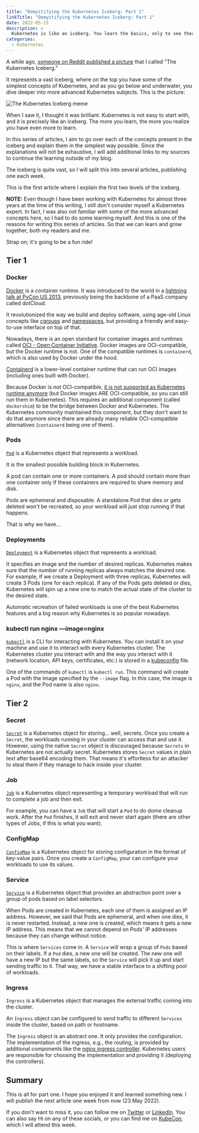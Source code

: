```yaml
---
title: "Demystifying the Kubernetes Iceberg: Part 1"
linkTitle: "Demystifying the Kubernetes Iceberg: Part 1"
date: 2022-05-15
description: >
  Kubernetes is like an iceberg. You learn the basics, only to see there is a lot more to learn. The more you learn, the more you see there is to know. This article explains all the concepts listed in the "Kubernetes Iceberg" meme from Reddit.
categories:
  - Kubernetes
---
```


A while ago, [someone on Reddit published a picture](https://www.reddit.com/r/kubernetes/comments/u9b95u/kubernetes_iceberg_the_bigger_picture_of_what_you/) that I called "The Kubernetes Iceberg."

It represents a vast iceberg, where on the top you have some of the simplest concepts of Kubernetes, and as you go below and underwater, you dive deeper into more advanced Kubernetes subjects.
This is the picture:

![The Kubernetes Iceberg meme](/images/kubernetes-iceberg.png)

When I saw it, I thought it was brilliant.
Kubernetes is not easy to start with, and it is precisely like an iceberg.
The more you learn, the more you realize you have even more to learn.

In this series of articles, I aim to go over each of the concepts present in the iceberg and explain them in the simplest way possible.
Since the explanations will not be exhaustive, I will add additional links to my sources to continue the learning outside of my blog.

The iceberg is quite vast, so I will split this into several articles, publishing one each week.

This is the first article where I explain the first two levels of the iceberg.

**NOTE:** Even though I have been working with Kubernetes for almost three years at the time of this writing, I still don't consider myself a Kubernetes expert.
In fact, I was also not familiar with some of the more advanced concepts here, so I had to do some learning myself.
And this is one of the reasons for writing this series of articles.
So that we can learn and grow together, both my readers and me.

Strap on; it's going to be a fun ride!

## Tier 1

### Docker

[Docker](https://www.docker.com/) is a container runtime.
It was introduced to the world in a [lightning talk at PyCon US 2013](https://youtu.be/wW9CAH9nSLs), previously being the backbone of a PaaS company called dotCloud.

It revolutionized the way we build and deploy software, using age-old Linux concepts like [cgroups](https://man7.org/linux/man-pages/man7/cgroups.7.html) and [namespaces](https://man7.org/linux/man-pages/man7/namespaces.7.html), but providing a friendly and easy-to-use interface on top of that.

Nowadays, there is an open standard for container images and runtimes called [OCI - Open Container Initiative](https://opencontainers.org/).
Docker images are OCI-compatible, but the Docker runtime is not.
One of the compatible runtimes is `containerd`, which is also used by Docker under the hood.

[Containerd](https://containerd.io/) is a lower-level container runtime that can run OCI images (including ones built with Docker).

Because Docker is not OCI-compatible, [it is not supported as Kubernetes runtime anymore](https://kubernetes.io/blog/2022/02/17/dockershim-faq/) (but Docker images ARE OCI-compatible, so you can still run them in Kubernetes).
This requires an additional component (called `dockershim`) to be the bridge between Docker and Kubernetes.
The Kubernetes community maintained this component, but they don't want to do that anymore since there are already many reliable OCI-compatible alternatives (`containerd` being one of them).

### Pods

[`Pod`](https://kubernetes.io/docs/concepts/workloads/pods/) is a Kubernetes object that represents a workload.

It is the smallest possible building block in Kubernetes.

A pod can contain one or more containers.
A pod should contain more than one container only if these containers are required to share memory and disk.

Pods are ephemeral and disposable.
A standalone Pod that dies or gets deleted won't be recreated, so your workload will just stop running if that happens.

That is why we have...

### Deployments

[`Deployment`](https://kubernetes.io/docs/concepts/workloads/controllers/deployment/) is a Kubernetes object that represents a workload.

It specifies an image and the number of desired replicas.
Kubernetes makes sure that the number of running replicas always matches the desired one.
For example, if we create a Deployment with three replicas, Kubernetes will create 3 Pods (one for each replica).
If any of the Pods gets deleted or dies, Kubernetes will spin up a new one to match the actual state of the cluster to the desired state.

Automatic recreation of failed workloads is one of the best Kubernetes features and a big reason why Kubernetes is so popular nowadays.

### kubectl run nginx —image=nginx

[`kubectl`](https://kubernetes.io/docs/tasks/tools/#kubectl) is a CLI for interacting with Kubernetes.
You can install it on your machine and use it to interact with every Kubernetes cluster.
The Kubernetes cluster you interact with and the way you interact with it (network location, API keys, certificates, etc.) is stored in a [kubeconfig](https://kubernetes.io/docs/concepts/configuration/organize-cluster-access-kubeconfig/) file.

One of the commands of `kubectl` is `kubectl run`.
This command will create a Pod with the image specified by the `--image` flag.
In this case, the image is `nginx`, and the Pod name is also `nginx`.

## Tier 2

### Secret

[`Secret`](https://kubernetes.io/docs/concepts/configuration/secret/) is a Kubernetes object for storing... well, secrets.
Once you create a `Secret`, the workloads running in your cluster can access that and use it.
However, using the native `Secret` object is discouraged because `Secrets` in Kubernetes are not actually secret.
Kubernetes stores `Secret` values in plain text after base64 encoding them.
That means it's effortless for an attacker to steal them if they manage to hack inside your cluster.

### Job

[`Job`](https://kubernetes.io/docs/concepts/workloads/controllers/job/) is a Kubernetes object representing a temporary workload that will run to complete a job and then exit.

For example, you can have a `Job` that will start a `Pod` to do dome cleanup work.
After the `Pod` finishes, it will exit and never start again (there are other types of Jobs, if this is what you want).

### ConfigMap

[`ConfigMap`](https://kubernetes.io/docs/concepts/configuration/configmap/) is a Kubernetes object for storing configuration in the format of key-value pairs.
Once you create a `ConfigMap`, your can configure your workloads to use its values.

### Service

[`Service`](https://kubernetes.io/docs/concepts/services-networking/service/) is a Kubernetes object that provides an abstraction point over a group of pods based on label selectors.

When Pods are created in Kubernetes, each one of them is assigned an IP address. However, we said that Pods are ephemeral, and when one dies, it is never restarted. Instead, a new one is created, which means it gets a new IP address. This means that we cannot depend on Pods' IP addresses because they can change without notice.

This is where `Services` come in. A `Service` will wrap a group of `Pods` based on their labels. If a `Pod` dies, a new one will be created. The new one will have a new IP but the same labels, so the `Service` will pick it up and start sending traffic to it. That way, we have a stable interface to a shifting pool of workloads.

### Ingress

`Ingress` is a Kubernetes object that manages the external traffic coming into the cluster.

An `Ingress` object can be configured to send traffic to different `Services` inside the cluster, based on path or hostname.

The `Ingress` object is an abstract one. It only provides the configuration. The implementation of the ingress, e.g., the routing, is provided by additional components like the [nginx ingress controller](https://kubernetes.github.io/ingress-nginx/). Kubernetes users are responsible for choosing the implementation and providing it (deploying the controllers).

## Summary

This is all for part one.
I hope you enjoyed it and learned something new.
I will publish the next article one week from now (23 May 2022).

If you don't want to miss it, you can follow me on [Twitter](https://twitter.com/a_sankov) or [LinkedIn](https://www.linkedin.com/in/asankov/).
You can also say Hi on any of these socials, or you can find me on [KubeCon](https://events.linuxfoundation.org/kubecon-cloudnativecon-europe/), which I will attend this week.
